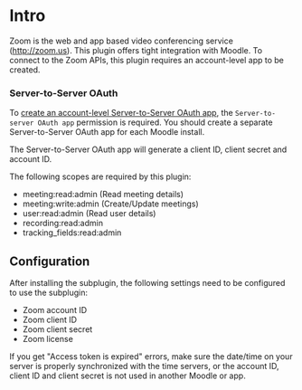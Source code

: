 # Intro
Zoom is the web and app based video conferencing service (http://zoom.us). This plugin offers tight integration with Moodle.
To connect to the Zoom APIs, this plugin requires an account-level app to be created.

### Server-to-Server OAuth
To [create an account-level Server-to-Server OAuth app](https://developers.zoom.us/docs/internal-apps/create/), the `Server-to-server OAuth app`
permission is required. You should create a separate Server-to-Server OAuth app for each Moodle install.

The Server-to-Server OAuth app will generate a client ID, client secret and account ID.

The following scopes are required by this plugin:
- meeting:read:admin (Read meeting details)
- meeting:write:admin (Create/Update meetings)
- user:read:admin (Read user details)
- recording:read:admin
- tracking_fields:read:admin

## Configuration
After installing the subplugin, the following settings need to be configured to use the subplugin:
- Zoom account ID
- Zoom client ID
- Zoom client secret
- Zoom license

If you get "Access token is expired" errors, make sure the date/time on your server is properly synchronized with the time servers, or the account ID, client ID and client secret is not used in another Moodle or app.
